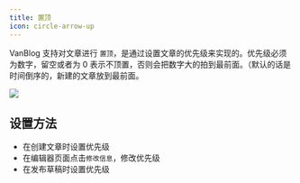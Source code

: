 ```yaml
---
title: 置顶
icon: circle-arrow-up
---
```


VanBlog 支持对文章进行 `置顶`，是通过设置文章的优先级来实现的。优先级必须为数字，留空或者为 0 表示不顶置，否则会把数字大的拍到最前面。（默认的话是时间倒序的，新建的文章放到最前面。

![](https://pic.mereith.com/img/b7af71d314dc73d4ff27b21c9f7bdbeb.clipboard-2022-08-16.png)

## 设置方法

- 在创建文章时设置优先级
- 在编辑器页面点击`修改信息`，修改优先级
- 在发布草稿时设置优先级
